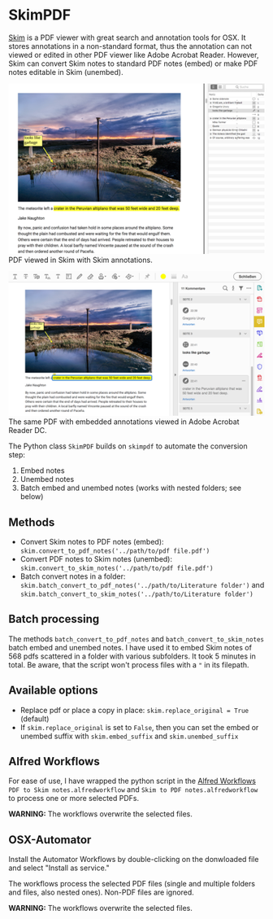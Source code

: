 # SkimPDF

[Skim](https://skim-app.sourceforge.io/) is a PDF viewer with great search and annotation tools for OSX. It stores annotations in a non-standard format, thus the annotation can not viewed or edited in other PDF viewer like Adobe Acrobat Reader. However, Skim can convert Skim notes to standard PDF notes (embed) or make PDF notes editable in Skim (unembed).

![](img/example-skim.png)
PDF viewed in Skim with Skim annotations.

![](img/example-acrobat.png)
The same PDF with embedded annotations viewed in Adobe Acrobat Reader DC.

The Python class `SkimPDF` builds on `skimpdf` to automate the conversion step:

1. Embed notes
2. Unembed notes
3. Batch embed and unembed notes (works with nested folders; see below)

## Methods

* Convert Skim notes to PDF notes (embed): `skim.convert_to_pdf_notes('../path/to/pdf file.pdf')`
* Convert PDF notes to Skim notes (unembed): `skim.convert_to_skim_notes('../path/to/pdf file.pdf')`
* Batch convert notes in a folder: `skim.batch_convert_to_pdf_notes('../path/to/Literature folder')` and `skim.batch_convert_to_skim_notes('../path/to/Literature folder')`

## Batch processing

The methods `batch_convert_to_pdf_notes` and `batch_convert_to_skim_notes` batch embed and unembed notes. I have used it to embed Skim notes of 568 pdfs scattered in a folder with various subfolders. It took 5 minutes in total. Be aware, that the script won't process files with a `"` in its filepath.

## Available options

* Replace pdf or place a copy in place: `skim.replace_original = True` (default)
* If `skim.replace_original` is set to `False`, then you can set the embed or unembed suffix with `skim.embed_suffix` and `skim.unembed_suffix`

## Alfred Workflows

For ease of use, I have wrapped the python script in the [Alfred Workflows](https://www.alfredapp.com/) `PDF to Skim notes.alfredworkflow` and `Skim to PDF notes.alfredworkflow` to process one or more selected PDFs.

**WARNING:** The workflows overwrite the selected files.

## OSX-Automator

Install the Automator Workflows by double-clicking on the donwloaded file and select "Install as service."

The workflows process the selected PDF files (single and multiple folders and files, also nested ones). Non-PDF files are ignored.

**WARNING:** The workflows overwrite the selected files.
